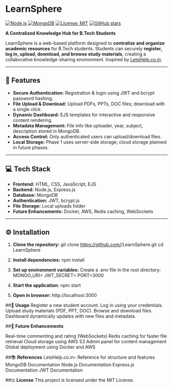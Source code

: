 # LearnSphere
[![Node.js](https://img.shields.io/badge/Node.js-v20-green?logo=node.js&logoColor=white)](https://nodejs.org/)
[![MongoDB](https://img.shields.io/badge/MongoDB-v6.0-green?logo=mongodb&logoColor=white)](https://www.mongodb.com/)
[![License: MIT](https://img.shields.io/badge/License-MIT-yellow.svg)](https://opensource.org/licenses/MIT)
[![GitHub stars](https://img.shields.io/github/stars/<your-username>/LearnSphere?style=social)](https://github.com/<your-username>/LearnSphere/stargazers)

**A Centralized Knowledge Hub for B.Tech Students**  

LearnSphere is a web-based platform designed to **centralize and organize academic resources** for B.Tech students. Students can securely **register, log in, upload, download, and browse study materials**, creating a collaborative knowledge-sharing environment. Inspired by [LetsHelp.co.in](https://www.letshelp.co.in).  

---

## **🚀 Features**
- **Secure Authentication:** Registration & login using JWT and bcrypt password hashing.
- **File Upload & Download:** Upload PDFs, PPTs, DOC files; download with a single click.
- **Dynamic Dashboard:** EJS templates for interactive and responsive content rendering.
- **Metadata Management:** File info like uploader, year, subject, description stored in MongoDB.
- **Access Control:** Only authenticated users can upload/download files.
- **Local Storage:** Phase 1 uses server-side storage; cloud storage planned in future phases.

---

## **💻 Tech Stack**
- **Frontend:** HTML, CSS, JavaScript, EJS  
- **Backend:** Node.js, Express.js  
- **Database:** MongoDB  
- **Authentication:** JWT, bcrypt.js  
- **File Storage:** Local uploads folder  
- **Future Enhancements:** Docker, AWS, Redis caching, WebSockets  

---

## **⚙️ Installation**

1. **Clone the repository:**
git clone https://github.com/<your-username>/LearnSphere.git
cd LearnSphere


2. **Install dependencies:**
npm install

3. **Set up environment variables:**
Create a .env file in the root directory:
MONGO_URI=<Your MongoDB URI>
JWT_SECRET=<Your JWT Secret>
PORT=3000

4. **Start the application:**
npm start

5. **Open in browser:**
http://localhost:3000

##🎯 **Usage**
Register a new student account.
Log in using your credentials.
Upload study materials (PDF, PPT, DOC).
Browse and download files.
Dashboard dynamically updates with new files and metadata.

##🌟 **Future Enhancements**

Real-time commenting and rating (WebSockets)
Redis caching for faster file retrieval
Cloud storage using AWS S3
Admin panel for content management
Global deployment using Docker and AWS


##📚 **References**
LetsHelp.co.in– Reference for structure and features
MongoDB Documentation
Node.js Documentation
Express.js Documentation
JWT Documentation

##⚖️ **License**
This project is licensed under the MIT License.

